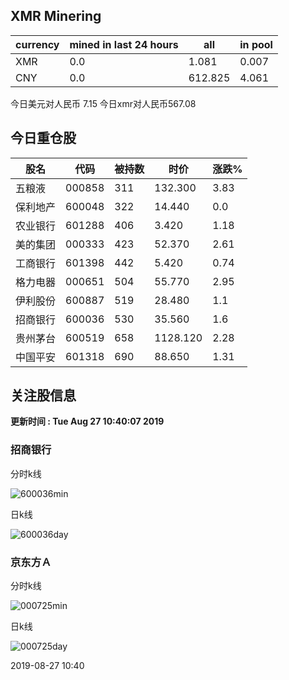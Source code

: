 ## XMR Minering

|currency|mined in last 24 hours|all|in pool|
|---|---|---|---|
|XMR|0.0|1.081|0.007|
|CNY|0.0|612.825|4.061|

今日美元对人民币 7.15	今日xmr对人民币567.08


## 今日重仓股 

|股名|代码|被持数|时价|涨跌%|
|---|---|---|---|---|
|五粮液|000858|311|132.300|3.83|
|保利地产|600048|322|14.440|0.0|
|农业银行|601288|406|3.420|1.18|
|美的集团|000333|423|52.370|2.61|
|工商银行|601398|442|5.420|0.74|
|格力电器|000651|504|55.770|2.95|
|伊利股份|600887|519|28.480|1.1|
|招商银行|600036|530|35.560|1.6|
|贵州茅台|600519|658|1128.120|2.28|
|中国平安|601318|690|88.650|1.31|

## 关注股信息
**更新时间 : Tue Aug 27 10:40:07 2019**
### 招商银行 
分时k线

![600036min](http://image.sinajs.cn/newchart/min/n/sh600036.gif)

日k线

![600036day](http://image.sinajs.cn/newchart/daily/n/sh600036.gif)

### 京东方Ａ 
分时k线

![000725min](http://image.sinajs.cn/newchart/min/n/sz000725.gif)

日k线

![000725day](http://image.sinajs.cn/newchart/daily/n/sz000725.gif)

2019-08-27 10:40